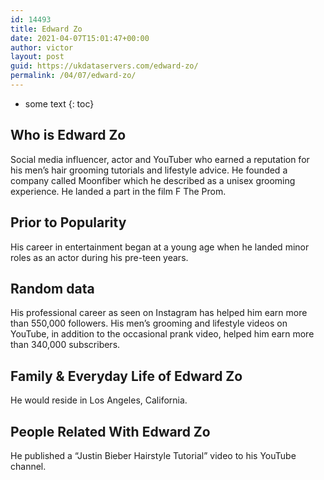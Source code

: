 ```yaml
---
id: 14493
title: Edward Zo
date: 2021-04-07T15:01:47+00:00
author: victor
layout: post
guid: https://ukdataservers.com/edward-zo/
permalink: /04/07/edward-zo/
---
```


* some text
{: toc}


## Who is Edward Zo



Social media influencer, actor and YouTuber who earned a reputation for his men&#8217;s hair grooming tutorials and lifestyle advice. He founded a company called Moonfiber which he described as a unisex grooming experience. He landed a part in the film F The Prom. 

                
                
                
## Prior to Popularity



His career in entertainment began at a young age when he landed minor roles as an actor during his pre-teen years. 

                
                
                
## Random data



His professional career as seen on Instagram has helped him earn more than 550,000 followers. His men&#8217;s grooming and lifestyle videos on YouTube, in addition to the occasional prank video, helped him earn more than 340,000 subscribers.

                
                
                
## Family & Everyday Life of Edward Zo



He would reside in Los Angeles, California.

                
                
                
## People Related With Edward Zo



He published a &#8220;Justin Bieber Hairstyle Tutorial&#8221; video to his YouTube channel.

                
              
            
          
          
          